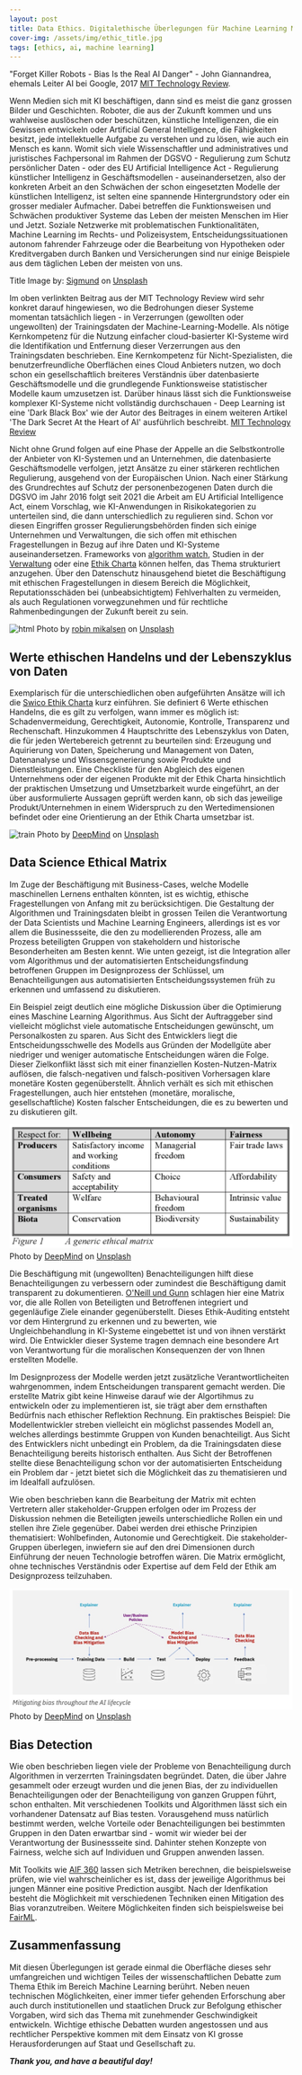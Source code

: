 ```yaml
---
layout: post
title: Data Ethics. Digitalethische Überlegungen für Machine Learning Modelle im produktiven Einsatz.  
cover-img: /assets/img/ethic_title.jpg
tags: [ethics, ai, machine learning]
---
```


"Forget Killer Robots - Bias Is the Real AI Danger" - John Giannandrea, ehemals Leiter AI bei Google, 2017 [MIT Technology Review](https://www.technologyreview.com/2017/10/03/241956/forget-killer-robotsbias-is-the-real-ai-danger/).

Wenn Medien sich mit KI beschäftigen, dann sind es meist die ganz grossen Bilder und Geschichten. Roboter, die aus der Zukunft kommen und uns wahlweise auslöschen oder beschützen, künstliche Intelligenzen, die ein Gewissen entwickeln oder Artificial General Intelligence, die Fähigkeiten besitzt, jede intellektuelle Aufgabe zu verstehen und zu lösen, wie auch ein Mensch es kann. Womit sich viele Wissenschaftler und administratives und juristisches Fachpersonal im Rahmen der DGSVO - Regulierung zum Schutz persönlicher Daten - oder des EU Artificial Intelligence Act - Regulierung künstlicher Intelligenz in Geschäftsmodellen - auseinandersetzen, also der konkreten Arbeit an den Schwächen der schon eingesetzten Modelle der künstlichen Intelligenz, ist selten eine spannende Hintergrundstory oder ein grosser medialer Aufmacher. Dabei betreffen die Funktionsweisen und Schwächen produktiver Systeme das Leben der meisten Menschen im Hier und Jetzt. Soziale Netzwerke mit problematischen Funktionalitäten, Machine Learning im Rechts- und Polizeisystem, Entscheidungssituationen autonom fahrender Fahrzeuge oder die Bearbeitung von Hypotheken oder Kreditvergaben durch Banken und Versicherungen sind nur einige Beispiele aus dem täglichen Leben der meisten von uns. 

Title Image by: <a href="https://unsplash.com/@sigmund?utm_source=unsplash&utm_medium=referral&utm_content=creditCopyText">Sigmund</a> on <a href="https://unsplash.com/s/photos/ethics?utm_source=unsplash&utm_medium=referral&utm_content=creditCopyText">Unsplash</a>

Im oben verlinkten Beitrag aus der MIT Technology Review wird sehr konkret darauf hingewiesen, wo die Bedrohungen dieser Systeme momentan tatsächlich liegen - in Verzerrungen (gewollten oder ungewollten) der Trainingsdaten der Machine-Learning-Modelle. Als nötige Kernkompetenz für die Nutzung einfacher cloud-basierter KI-Systeme wird die Identifikation und Entfernung dieser Verzerrungen aus den Trainingsdaten beschrieben. Eine Kernkompetenz für Nicht-Spezialisten, die benutzerfreundliche Oberflächen eines Cloud Anbieters nutzen, wo doch schon ein gesellschaftlich breiteres Verständnis über datenbasierte Geschäftsmodelle und die grundlegende Funktionsweise statistischer Modelle kaum umzusetzen ist. Darüber hinaus lässt sich die Funktionsweise komplexer KI-Systeme nicht vollständig durchschauen - Deep Learning ist eine 'Dark Black Box' wie der Autor des Beitrages in einem weiteren Artikel 'The Dark Secret At the Heart of AI' ausführlich beschreibt. [MIT Technology Review](https://www.technologyreview.com/2017/04/11/5113/the-dark-secret-at-the-heart-of-ai/)

Nicht ohne Grund folgen auf eine Phase der Appelle an die Selbstkontrolle der Anbieter von KI-Systemen und an Unternehmen, die datenbasierte Geschäftsmodelle verfolgen, jetzt Ansätze zu einer stärkeren rechtlichen Regulierung, ausgehend von der Europäischen Union. Nach einer Stärkung des Grundrechtes auf Schutz der personenbezogenen Daten durch die DGSVO im Jahr 2016 folgt seit 2021 die Arbeit am EU Artificial Intelligence Act, einem Vorschlag, wie KI-Anwendungen in Risikokategorien zu unterteilen sind, die dann unterschiedlich zu regulieren sind. Schon vor diesen Eingriffen grosser Regulierungsbehörden finden sich einige Unternehmen und Verwaltungen, die sich offen mit ethischen Fragestellungen in Bezug auf ihre Daten und KI-Systeme auseinandersetzen. Frameworks von [algorithm watch](https://algorithmwatch.org/en/ai-ethics-guidelines-global-inventory/), Studien in der [Verwaltung](https://www.zh.ch/de/news-uebersicht/medienmitteilungen/2021/04/kuenstliche-intelligenz-in-der-verwaltung-braucht-klare-leitlini.html) oder eine [Ethik Charta](https://www.swico.ch/de/wissen/normen-standards/swico-ethik-charta/) können helfen, das Thema strukturiert anzugehen. Über den Datenschutz hinausgehend bietet die Beschäftigung mit ethischen Fragestellungen in diesem Bereich die Möglichkeit, Reputationsschäden bei (unbeabsichtigtem) Fehlverhalten zu vermeiden, als auch Regulationen vorwegzunehmen und für rechtliche Rahmenbedingungen der Zukunft bereit zu sein.

![html](/assets/img/killer_robots.jpg)
Photo by <a href="https://unsplash.com/@robinmikalsen?utm_source=unsplash&utm_medium=referral&utm_content=creditCopyText">robin mikalsen</a> on <a href="https://unsplash.com/s/photos/robots?utm_source=unsplash&utm_medium=referral&utm_content=creditCopyText">Unsplash</a>
  

## Werte ethischen Handelns und der Lebenszyklus von Daten

Exemplarisch für die unterschiedlichen oben aufgeführten Ansätze will ich die [Swico Ethik Charta](https://www.swico.ch/de/wissen/normen-standards/swico-ethik-charta/) kurz einführen. Sie definiert 6 Werte ethischen Handelns, die es gilt zu verfolgen, wann immer es möglich ist: Schadenvermeidung, Gerechtigkeit, Autonomie, Kontrolle, Transparenz und Rechenschaft. Hinzukommen 4 Hauptschritte des Lebenszyklus von Daten, die für jeden Wertebereich getrennt zu beurteilen sind: Erzeugung und Aquirierung von Daten, Speicherung und Management von Daten, Datenanalyse und Wissensgenerierung sowie Produkte und Dienstleistungen. Eine Checkliste für den Abgleich des eigenen Unternehmens oder der eigenen Produkte mit der Ethik Charta hinsichtlich der praktischen Umsetzung und Umsetzbarkeit wurde eingeführt, an der über ausformulierte Aussagen geprüft werden kann, ob sich das jeweilige Produkt/Unternehmen in einem Widerspruch zu den Wertedimensionen befindet oder eine Orientierung an der Ethik Charta umsetzbar ist. 

![train](/assets/img/train.jpg)
Photo by <a href="https://unsplash.com/@deepmind?utm_source=unsplash&utm_medium=referral&utm_content=creditCopyText">DeepMind</a> on <a href="https://unsplash.com/s/photos/ethic?utm_source=unsplash&utm_medium=referral&utm_content=creditCopyText">Unsplash</a>
  

## Data Science Ethical Matrix

Im Zuge der Beschäftigung mit Business-Cases, welche Modelle maschinellen Lernens enthalten könnten, ist es wichtig, ethische Fragestellungen von Anfang mit zu berücksichtigen. Die Gestaltung der Algorithmen und Trainingsdaten bleibt in grossen Teilen die Verantwortung der Data Scientists und Machine Learning Engineers, allerdings ist es vor allem die Businessseite, die den zu modellierenden Prozess, alle am Prozess beteiligten Gruppen von stakeholdern und historische Besonderheiten am Besten kennt. Wie unten gezeigt, ist die Integration aller vom Algorithmus und der automatisierten Entscheidungsfindung betroffenen Gruppen im Designprozess der Schlüssel, um Benachteiligungen aus automatisierten Entscheidungssystemen früh zu erkennen und umfassend zu diskutieren. 

Ein Beispiel zeigt deutlich eine mögliche Diskussion über die Optimierung eines Maschine Learning Algorithmus. Aus Sicht der Auftraggeber sind vielleicht möglichst viele automatische Entscheidungen gewünscht, um Personalkosten zu sparen. Aus Sicht des Entwicklers liegt die Entscheidungsschwelle des Modells aus Gründen der Modellgüte aber niedriger und weniger automatische Entscheidungen wären die Folge. Dieser Zielkonflikt lässt sich mit einer finanziellen Kosten-Nutzen-Matrix auflösen, die falsch-negativen und falsch-positiven Vorhersagen klare monetäre Kosten gegenüberstellt. Ähnlich verhält es sich mit ethischen Fragestellungen, auch hier entstehen (monetäre, moralische, gesellschaftliche) Kosten falscher Entscheidungen, die es zu bewerten und zu diskutieren gilt.

![matrix](/assets/img/matrix.png)
Photo by <a href="https://unsplash.com/@deepmind?utm_source=unsplash&utm_medium=referral&utm_content=creditCopyText">DeepMind</a> on <a href="https://unsplash.com/s/photos/ethic?utm_source=unsplash&utm_medium=referral&utm_content=creditCopyText">Unsplash</a>

Die Beschäftigung mit (ungewollten) Benachteiligungen hilft diese Benachteiligungen zu verbessern oder zumindest die Beschäftigung damit transparent zu dokumentieren. [O'Neill und Gunn](https://oxford.universitypressscholarship.com/view/10.1093/oso/9780190905033.001.0001/oso-9780190905033-chapter-9) schlagen hier eine Matrix vor, die alle Rollen von Beteiligten und Betroffenen integriert und gegenläufige Ziele einander gegenüberstellt. Dieses Ethik-Auditing entsteht vor dem Hintergrund zu erkennen und zu bewerten, wie Ungleichbehandlung in KI-Systeme eingebettet ist und von ihnen verstärkt wird. Die Entwickler dieser Systeme tragen demnach eine besondere Art von Verantwortung für die moralischen Konsequenzen der von Ihnen erstellten Modelle. 

Im Designprozess der Modelle werden jetzt zusätzliche Verantwortlicheiten wahrgenommen, indem Entscheidungen transparent gemacht werden. Die erstellte Matrix gibt keine Hinweise darauf wie der Algortihmus zu entwickeln oder zu implementieren ist, sie trägt aber dem ernsthaften Bedürfnis nach ethischer Reflektion Rechnung. Ein praktisches Beispiel: Die Modellentwickler streben vielleicht ein möglichst passendes Modell an, welches allerdings bestimmte Gruppen von Kunden benachteiligt. Aus Sicht des Entwicklers nicht unbedingt ein Problem, da die Trainingsdaten diese Benachteiligung bereits historisch enthalten. Aus Sicht der Betroffenen stellte diese Benachteiligung schon vor der automatisierten Entscheidung ein Problem dar - jetzt bietet sich die Möglichkeit das zu thematisieren und im Idealfall aufzulösen. 

Wie oben beschrieben kann die Bearbeitung der Matrix mit echten Vertretern aller stakeholder-Gruppen erfolgen oder im Prozess der Diskussion nehmen die Beteiligten jeweils unterschiedliche Rollen ein und stellen ihre Ziele gegenüber. Dabei werden drei ethische Prinzipien thematisiert: Wohlbefinden, Autonomie und Gerechtigkeit. Die stakeholder-Gruppen überlegen, inwiefern sie auf den drei Dimensionen durch Einführung der neuen Technologie betroffen wären. Die Matrix ermöglicht, ohne technisches Verständnis oder Expertise auf dem Feld der Ethik am Designprozess teilzuhaben.

![aif360](/assets/img/aif_360.jpg)
Photo by <a href="https://unsplash.com/@deepmind?utm_source=unsplash&utm_medium=referral&utm_content=creditCopyText">DeepMind</a> on <a href="https://unsplash.com/s/photos/ethic?utm_source=unsplash&utm_medium=referral&utm_content=creditCopyText">Unsplash</a>

## Bias Detection

Wie oben beschrieben liegen viele der Probleme von Benachteiligung durch Algorithmen in verzerrten Trainingsdaten begründet. Daten, die über Jahre gesammelt oder erzeugt wurden und die jenen Bias, der zu individuellen Benachteiligungen oder der Benachteiligung von ganzen Gruppen führt, schon enthalten. Mit verschiedenen Toolkits und Algorithmen lässt sich ein vorhandener Datensatz auf Bias testen. Vorausgehend muss natürlich bestimmt werden, welche Vorteile oder Benachteiligungen bei bestimmten Gruppen in den Daten erwartbar sind - womit wir wieder bei der Verantwortung der Businessseite sind. Dahinter stehen Konzepte von Fairness, welche sich auf Individuen und Gruppen anwenden lassen.

Mit Toolkits wie [AIF 360](https://www.ibm.com/blogs/research/2018/09/ai-fairness-360/) lassen sich Metriken berechnen, die beispielsweise prüfen, wie viel wahrscheinlicher es ist, dass der jeweilige Algorithmus bei jungen Männer eine positive Prediction ausgibt. Nach der Idenfikation besteht die Möglichkeit mit verschiedenen Techniken einen Mitigation des Bias voranzutreiben. Weitere Möglichkeiten finden sich beispielsweise bei [FairML](https://fairmlbook.org).

## Zusammenfassung

Mit diesen Überlegungen ist gerade einmal die Oberfläche dieses sehr umfangreichen und wichtigen Teiles der wissenschaftlichen Debatte zum Thema Ethik im Bereich Machine Learning berührt. Neben neuen technischen Möglichkeiten, einer immer tiefer gehenden Erforschung aber auch durch institutionellen und staatlichen Druck zur Befolgung ethischer Vorgaben, wird sich das Thema mit zunehmender Geschwindigkeit entwickeln. Wichtige ethische Debatten wurden angestossen und aus rechtlicher Perspektive kommen mit dem Einsatz von KI grosse Herausforderungen auf Staat und Gesellschaft zu.

***Thank you, and have a beautiful day!***

